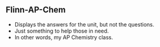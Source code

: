 ## Flinn-AP-Chem
* Displays the answers for the unit, but not the questions.  
* Just something to help those in need. 
* In other words, my AP Chemistry class.
